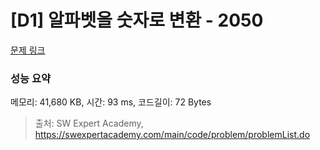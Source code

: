 # [D1] 알파벳을 숫자로 변환 - 2050 

[문제 링크](https://swexpertacademy.com/main/code/problem/problemDetail.do?contestProbId=AV5QLGxKAzQDFAUq) 

### 성능 요약

메모리: 41,680 KB, 시간: 93 ms, 코드길이: 72 Bytes



> 출처: SW Expert Academy, https://swexpertacademy.com/main/code/problem/problemList.do